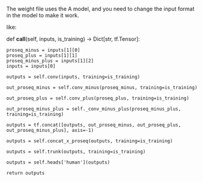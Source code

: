 The weight file uses the A model, and you need to change the input format in the model to make it work.

like:

def __call__(self, inputs, is_training) -> Dict[str, tf.Tensor]:
    
    proseq_minus = inputs[1][0]
    proseq_plus = inputs[1][1]
    proseq_minus_plus = inputs[1][2]
    inputs = inputs[0]

    outputs = self.conv(inputs, training=is_training)

    out_proseq_minus = self.conv_minus(proseq_minus, training=is_training)

    out_proseq_plus = self.conv_plus(proseq_plus, training=is_training)

    out_proseq_minus_plus = self._conv_minus_plus(proseq_minus_plus, training=is_training)

    outputs = tf.concat([outputs, out_proseq_minus, out_proseq_plus, out_proseq_minus_plus], axis=-1)

    outputs = self.concat_x_proseq(outputs, training=is_training)
    
    outputs = self.trunk(outputs, training=is_training)

    outputs = self.heads['human'](outputs)

    return outputs
